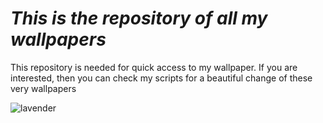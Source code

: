 # ***This is the repository of all my wallpapers***

This repository is needed for quick access to my wallpaper. If you are interested, then you can check my scripts for a beautiful change of these very wallpapers


![lavender](https://c.wallhere.com/photos/49/5a/LoFi_mountain_top_photography_night_Night_Dawn_mountain_view_Japan_Mount_Fuji-2156415.jpg!d)
